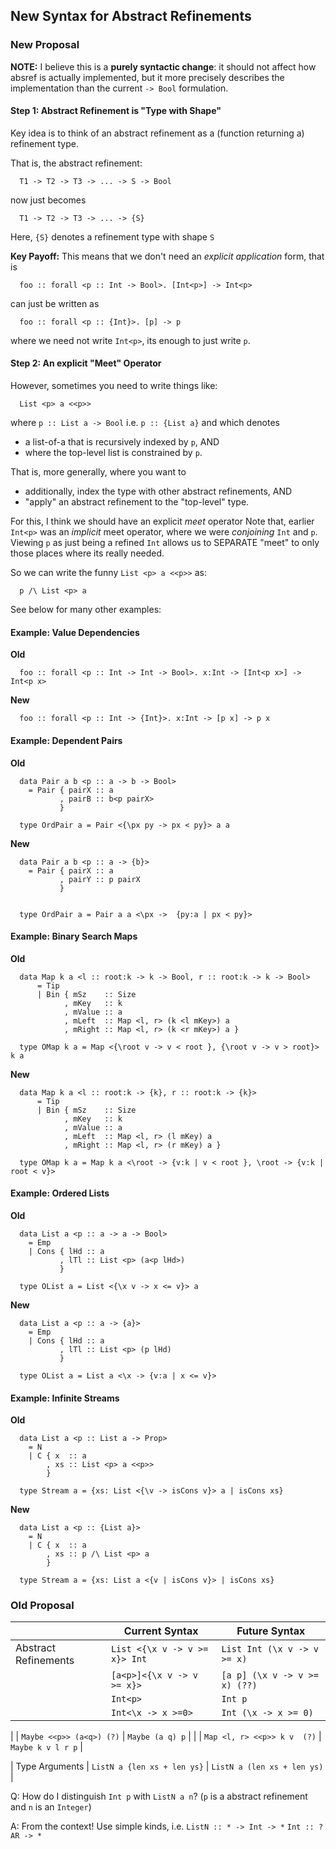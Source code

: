 ## New Syntax for Abstract Refinements 

### New Proposal

**NOTE:** I believe this is a **purely syntactic change**: 
it should not affect how absref is actually implemented, 
but it more precisely describes the implementation than 
the current `-> Bool` formulation.

#### Step 1: Abstract Refinement is "Type with Shape"

Key idea is to think of an abstract refinement as a (function returning a) refinement type.

That is, the abstract refinement:

```
  T1 -> T2 -> T3 -> ... -> S -> Bool 
```

now just becomes 

```
  T1 -> T2 -> T3 -> ... -> {S} 
```

Here, `{S}` denotes a refinement type with shape `S` 

**Key Payoff:** This means that we don't need an _explicit application_ form, that is

```
  foo :: forall <p :: Int -> Bool>. [Int<p>] -> Int<p>
```

can just be written as

```
  foo :: forall <p :: {Int}>. [p] -> p
```

where we need not write `Int<p>`, its enough to just write `p`.

#### Step 2: An explicit "Meet" Operator 

However, sometimes you need to write things like:

```
  List <p> a <<p>>
```

where `p :: List a -> Bool` i.e. `p :: {List a}` and which denotes

* a list-of-a that is recursively indexed by `p`, AND 
* where the top-level list is constrained by `p`.

That is, more generally, where you want to

* additionally, index the type with other abstract refinements, AND 
* "apply" an abstract refinement to the "top-level" type.

For this, I think we should have an explicit *meet* operator
Note that, earlier `Int<p>` was an *implicit* meet operator,
where we were *conjoining* `Int` and `p`. Viewing `p` as 
just being a refined `Int` allows us to SEPARATE "meet" 
to only those places where its really needed. 

So we can write the funny `List <p> a <<p>>` as: 

```
  p /\ List <p> a
```

See below for many other examples:
  
#### Example: Value Dependencies 

**Old** 

```
  foo :: forall <p :: Int -> Int -> Bool>. x:Int -> [Int<p x>] -> Int<p x>
```

**New** 

```
  foo :: forall <p :: Int -> {Int}>. x:Int -> [p x] -> p x
```

#### Example: Dependent Pairs 

**Old** 

```
  data Pair a b <p :: a -> b -> Bool> 
    = Pair { pairX :: a 
           , pairB :: b<p pairX> 
           } 
  
  type OrdPair a = Pair <{\px py -> px < py}> a a 
```

**New** 

```
  data Pair a b <p :: a -> {b}> 
    = Pair { pairX :: a 
           , pairY :: p pairX 
           }


  type OrdPair a = Pair a a <\px ->  {py:a | px < py}> 
```

#### Example: Binary Search Maps 

**Old** 

```
  data Map k a <l :: root:k -> k -> Bool, r :: root:k -> k -> Bool>
      = Tip
      | Bin { mSz    :: Size
            , mKey   :: k
            , mValue :: a
            , mLeft  :: Map <l, r> (k <l mKey>) a
            , mRight :: Map <l, r> (k <r mKey>) a }

  type OMap k a = Map <{\root v -> v < root }, {\root v -> v > root}> k a
```

**New** 

```
  data Map k a <l :: root:k -> {k}, r :: root:k -> {k}>
      = Tip
      | Bin { mSz    :: Size
            , mKey   :: k
            , mValue :: a
            , mLeft  :: Map <l, r> (l mKey) a
            , mRight :: Map <l, r> (r mKey) a }

  type OMap k a = Map k a <\root -> {v:k | v < root }, \root -> {v:k | root < v}> 
```

#### Example: Ordered Lists

**Old** 

```
  data List a <p :: a -> a -> Bool> 
    = Emp
    | Cons { lHd :: a 
           , lTl :: List <p> (a<p lHd>) 
           }

  type OList a = List <{\x v -> x <= v}> a 
```

**New** 

```
  data List a <p :: a -> {a}> 
    = Emp
    | Cons { lHd :: a 
           , lTl :: List <p> (p lHd) 
           }

  type OList a = List a <\x -> {v:a | x <= v}> 
```

#### Example: Infinite Streams 

**Old** 

```
  data List a <p :: List a -> Prop>
    = N 
    | C { x  :: a
        , xs :: List <p> a <<p>>
        }

  type Stream a = {xs: List <{\v -> isCons v}> a | isCons xs}
```

**New**

```
  data List a <p :: {List a}> 
    = N 
    | C { x  :: a
        , xs :: p /\ List <p> a
        } 
  
  type Stream a = {xs: List a <{v | isCons v}> | isCons xs}
```


### Old Proposal


|                      | Current Syntax                | Future Syntax                 |
|----------------------|-------------------------------|-------------------------------|
| Abstract Refinements | `List <{\x v -> v >= x}> Int` | `List Int (\x v -> v >= x)`   |
|                      | `[a<p>]<{\x v -> v >= x}>`    | `[a p] (\x v -> v >= x) (??)` |
|                      | `Int<p>`                      | `Int p`                       |
|                      | `Int<\x -> x >=0>`            | `Int (\x -> x >= 0)`          |

|                      | `Maybe <<p>> (a<q>) (?)`      | `Maybe (a q) p`               |
|                      | `Map <l, r> <<p>> k v  (?)`   | `Maybe k v l r p`             |

| Type Arguments       | `ListN a {len xs + len ys}`   | `ListN a (len xs + len ys)`   |

Q: How do I distinguish `Int p` with `ListN a n`?
(`p` is a abstract refinement and `n` is an `Integer`)

A: From the context!
Use simple kinds, i.e.
`ListN :: * -> Int -> *`
`Int :: ?AR -> *`
